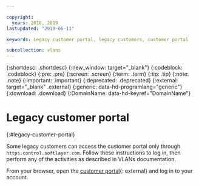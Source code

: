 ```yaml
---

copyright:
  years: 2018, 2019
lastupdated: "2019-06-11"

keywords: Legacy customer portal, legacy customers, customer portal

subcollection: vlans
---
```


{:shortdesc: .shortdesc}
{:new_window: target="_blank"}
{:codeblock: .codeblock}
{:pre: .pre}
{:screen: .screen}
{:term: .term}
{:tip: .tip}
{:note: .note}
{:important: .important}
{:deprecated: .deprecated}
{:external: target="_blank" .external}
{:generic: data-hd-programlang="generic"}
{:download: .download}
{:DomainName: data-hd-keyref="DomainName"}

# Legacy customer portal
{:#legacy-customer-portal}

Some legacy customers can access the customer portal only through `https.control.softlayer.com`. Follow these instructions to log in, then perform any of the activities as described in VLANs documentation.

From your browser, open the [customer portal](https://control.softlayer.com/){: external} and log in to your account.

